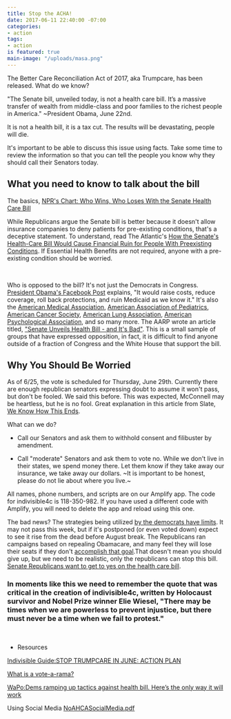 ```yaml
---
title: Stop the ACHA!
date: 2017-06-11 22:40:00 -07:00
categories:
- action
tags:
- action
is featured: true
main-image: "/uploads/masa.png"
---
```


The Better Care Reconciliation Act of 2017, aka Trumpcare, has been released. What do we know?

"The Senate bill, unveiled today, is not a health care bill. It’s a massive transfer of wealth from middle-class and poor families to the richest people in America." ~President Obama, June 22nd.

It is not a health bill, it is a tax cut.
The results will be devastating, people will die.

It's important to be able to discuss this issue using facts. Take some time to review the information so that you can tell the people you know why they should call their Senators today.

## What you need to know to talk about the bill

The basics, [NPR's Chart: Who Wins, Who Loses With the Senate Health Care Bill](http://www.npr.org/sections/health-shots/2017/06/22/533942041/who-wins-who-loses-with-senate-health-care-bill)
<br>

While Republicans argue the Senate bill is better because it doesn't allow insurance companies to deny patients for pre-existing conditions, that's a deceptive statement. To understand, read The Atlantic's [How the Senate's Health-Care Bill Would Cause Financial Ruin for People With Preexisting Conditions](https://www.theatlantic.com/business/archive/2017/06/ahca-senate-bill-preexisting-conditions/531375/). If Essential Health Benefits are not required, anyone with a pre-existing condition should be worried.

<br>

Who is opposed to the bill? It's not just the Democrats in Congress. [President Obama's Facebook Post](https://www.facebook.com/barackobama/posts/10154996557026749) explains, "It would raise costs, reduce coverage, roll back protections, and ruin Medicaid as we know it." It's also the [American Medical Association](https://www.ama-assn.org/ama-health-reform-vision), [American Association of Pediatrics](https://www.aap.org/en-us/about-the-aap/aap-press-room/Pages/SenateHealthCareBill.aspx), [American Cancer Society](https://www.acscan.org/releases/patients-would-pay-more-less-coverage-under-senate-health-bill), [American Lung Association](http://www.lung.org/about-us/media/press-releases/ALA-Urges-Senate-to-Oppose-Healthcare-Bill.html?referrer=http://www.businessinsider.com/senate-republican-health-care-plan-slammed-by-doctors-and-patient-advocates-2017-6), [American Psychological Association](http://www.apa.org/news/press/releases/2017/06/better-care-reconciliation.aspx), and so many more. The AARP wrote an article titled, ["Senate Unveils Health Bill - and It's Bad"](http://www.aarp.org/politics-society/advocacy/info-2017/senate-health-care-bill.html?intcmp=AE-HP-FLXSLDR-SLIDE1). This is a small sample of groups that have expressed opposition, in fact, it is difficult to find anyone outside of a fraction of Congress and the White House that support the bill.

## Why You Should Be Worried
As of 6/25, the vote is scheduled for Thursday, June 29th. Currently there are enough republican senators expressing doubt to assume it won't pass, but don't be fooled. We said this before. This was expected, McConnell may be heartless, but he is no fool. Great explanation in this article from Slate, [We Know How This Ends](http://www.slate.com/articles/news_and_politics/politics/2017/06/trumpcare_is_right_where_republicans_want_it.html).

What can we do?
* Call our Senators and ask them to withhold consent and filibuster by amendment.

* Call "moderate" Senators and ask them to vote no. While we don't live in their states, we spend money there. Let them know if they take away our insurance, we take away our dollars. ~It is important to be honest, please do not lie about where you live.~

All names, phone numbers, and scripts are on our Amplify app. The code for indivisible4c is 118-350-982. If you have used a different code with Amplify, you will need to delete the app and reload using this one.

The bad news? The strategies being utilized [by the democrats have limits](https://www.washingtonpost.com/news/politics/wp/2017/06/19/senate-leaders-plan-to-rush-a-health-care-bill-to-a-vote-and-theres-nothing-democrats-can-do-about-it/?utm_term=.a1ebe7b43eb7). It may not pass this week, but if it's postponed (or even voted down) expect to see it rise from the dead before August break. The Republicans ran campaigns based on repealing Obamacare, and many feel they will lose their seats if they don't [accomplish that goal](https://www.washingtonpost.com/opinions/replacing-obamacare-is-a-make-or-break-moment-for-republicans/2017/06/25/c5f7775a-59c9-11e7-9fc6-c7ef4bc58d13_story.html?utm_term=.d7ccc275d528).That doesn't mean you should give up, but we need to be realistic, only the republicans can stop this bill. [Senate Republicans want to get to yes on the health care bill](https://www.washingtonpost.com/news/powerpost/paloma/daily-202/2017/06/23/daily-202-senate-republicans-want-to-get-to-yes-on-the-health-care-bill/594c147de9b69b2fb981de1e/?utm_term=.640bbfb6d6b4).

### In moments like this we need to remember the quote that was critical in the creation of indivisible4c, written by Holocaust survivor and Nobel Prize winner Elie Wiesel, "There may be times when we are powerless to prevent injustice, but there must never be a time when we fail to protest."
<br>


* Resources

[Indivisible Guide:STOP TRUMPCARE IN JUNE: ACTION PLAN](https://www.indivisibleguide.com/resource/stop-trumpcare-june-action-plan/)

[What is a vote-a-rama?](http://keithhennessey.com/2010/03/25/vote-a-rama/)

[WaPo:Dems ramping up tactics against health bill. Here’s the only way it will work](https://www.washingtonpost.com/blogs/plum-line/wp/2017/06/19/democrats-are-ramping-up-their-tactics-against-the-gop-health-bill-heres-the-only-way-it-will-work/?utm_term=.f25aa7c05c92)

Using Social Media [NoAHCASocialMedia.pdf](/uploads/NoAHCASocialMedia.pdf)




